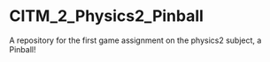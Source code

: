 # CITM_2_Physics2_Pinball
A repository for the first game assignment on the physics2 subject, a Pinball!
